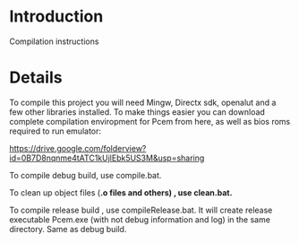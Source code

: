 # Introduction #

Compilation instructions


# Details #

To compile this project you will need Mingw, Directx sdk, openalut and a few other libraries installed.
To make things easier you can download complete compilation enviropment for Pcem from here, as well as bios roms required to run emulator:

https://drive.google.com/folderview?id=0B7D8nqnme4tATC1kUjlEbk5US3M&usp=sharing

To compile debug build, use compile.bat.

To clean up object files (**.o files and others) , use clean.bat.**

To compile release build , use compileRelease.bat. It will create release executable Pcem.exe (with not debug information and log) in the same directory. Same as debug build.
